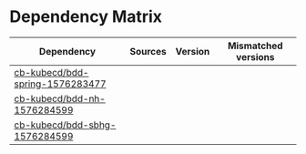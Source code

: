 # Dependency Matrix

Dependency | Sources | Version | Mismatched versions
---------- | ------- | ------- | -------------------
[cb-kubecd/bdd-spring-1576283477](https://github.com/cb-kubecd/bdd-spring-1576283477.git) |  | []() | 
[cb-kubecd/bdd-nh-1576284599](https://github.com/cb-kubecd/bdd-nh-1576284599.git) |  | []() | 
[cb-kubecd/bdd-sbhg-1576284599](https://github.com/cb-kubecd/bdd-sbhg-1576284599.git) |  | []() | 
